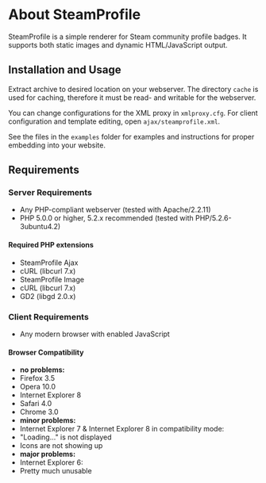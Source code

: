About SteamProfile
==================

SteamProfile is a simple renderer for Steam community profile badges. It supports both static images and dynamic HTML/JavaScript output.

Installation and Usage
----------------------

Extract archive to desired location on your webserver. The directory `cache` is used for caching, therefore it must be read- and writable for the webserver.

You can change configurations for the XML proxy in `xmlproxy.cfg`. For client configuration and template editing, open `ajax/steamprofile.xml`.

See the files in the `examples` folder for examples and instructions for proper embedding into your website.

Requirements
------------

### Server Requirements

 * Any PHP-compliant webserver (tested with Apache/2.2.11)
 * PHP 5.0.0 or higher, 5.2.x recommended (tested with PHP/5.2.6-3ubuntu4.2)

#### Required PHP extensions

 * SteamProfile Ajax
  * cURL (libcurl 7.x)
 * SteamProfile Image
  * cURL (libcurl 7.x)
  * GD2 (libgd 2.0.x)

### Client Requirements

 * Any modern browser with enabled JavaScript

#### Browser Compatibility

 * **no problems:**
  * Firefox 3.5
  * Opera 10.0
  * Internet Explorer 8
  * Safari 4.0
  * Chrome 3.0
 * **minor problems:**
  * Internet Explorer 7 & Internet Explorer 8 in compatibility mode:
   * "Loading..." is not displayed
   * Icons are not showing up
 * **major problems:**
  * Internet Explorer 6:
   * Pretty much unusable